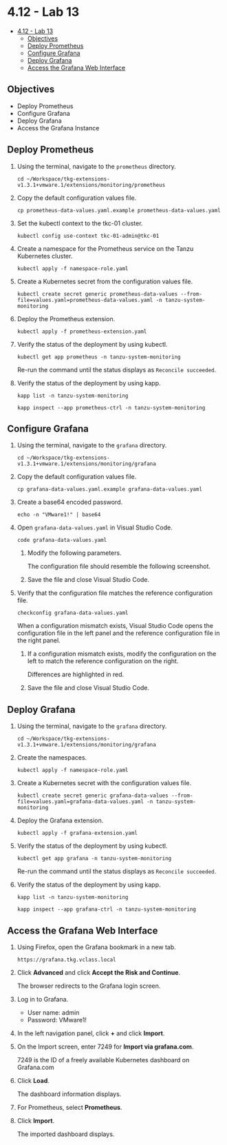 # 4.12 - Lab 13

- [4.12 - Lab 13](#412---lab-13)
  - [Objectives](#objectives)
  - [Deploy Prometheus](#deploy-prometheus)
  - [Configure Grafana](#configure-grafana)
  - [Deploy Grafana](#deploy-grafana)
  - [Access the Grafana Web Interface](#access-the-grafana-web-interface)

## Objectives

- Deploy Prometheus
- Configure Grafana
- Deploy Grafana
- Access the Grafana Instance

## Deploy Prometheus

1. Using the terminal, navigate to the `prometheus` directory.

    `cd ~/Workspace/tkg-extensions-v1.3.1+vmware.1/extensions/monitoring/prometheus`

2. Copy the default configuration values file.

    `cp prometheus-data-values.yaml.example prometheus-data-values.yaml`

3. Set the kubectl context to the tkc-01 cluster.

    `kubectl config use-context tkc-01-admin@tkc-01`

4. Create a namespace for the Prometheus service on the Tanzu Kubernetes cluster.

    `kubectl apply -f namespace-role.yaml`

5. Create a Kubernetes secret from the configuration values file.

    `kubectl create secret generic prometheus-data-values --from-file=values.yaml=prometheus-data-values.yaml -n tanzu-system-monitoring`

6. Deploy the Prometheus extension.

    `kubectl apply -f prometheus-extension.yaml`

7. Verify the status of the deployment by using kubectl.

    `kubectl get app prometheus -n tanzu-system-monitoring`

    Re-run the command until the status displays as `Reconcile succeeded`.

8. Verify the status of the deployment by using kapp.

    `kapp list -n tanzu-system-monitoring`

    `kapp inspect --app prometheus-ctrl -n tanzu-system-monitoring`

## Configure Grafana

1. Using the terminal, navigate to the `grafana` directory.

    `cd ~/Workspace/tkg-extensions-v1.3.1+vmware.1/extensions/monitoring/grafana`

2. Copy the default configuration values file.

    `cp grafana-data-values.yaml.example grafana-data-values.yaml`

3. Create a base64 encoded password.

    `echo -n "VMware1!" | base64`

4. Open `grafana-data-values.yaml` in Visual Studio Code.

    `code grafana-data-values.yaml`

    1. Modify the following parameters.

        The configuration file should resemble the following screenshot.

    2. Save the file and close Visual Studio Code.
5. Verify that the configuration file matches the reference configuration file.

    `checkconfig grafana-data-values.yaml`

    When a configuration mismatch exists, Visual Studio Code opens the configuration file in the left panel and the reference configuration file in the right panel.

    1. If a configuration mismatch exists, modify the configuration on the left to match the reference configuration on the right.

        Differences are highlighted in red.

    2. Save the file and close Visual Studio Code.

## Deploy Grafana

1. Using the terminal, navigate to the `grafana` directory.

    `cd ~/Workspace/tkg-extensions-v1.3.1+vmware.1/extensions/monitoring/grafana`

2. Create the namespaces.

    `kubectl apply -f namespace-role.yaml`

3. Create a Kubernetes secret with the configuration values file.

    `kubectl create secret generic grafana-data-values --from-file=values.yaml=grafana-data-values.yaml -n tanzu-system-monitoring`

4. Deploy the Grafana extension.

    `kubectl apply -f grafana-extension.yaml`

5. Verify the status of the deployment by using kubectl.

    `kubectl get app grafana -n tanzu-system-monitoring`

    Re-run the command until the status displays as `Reconcile succeeded`.

6. Verify the status of the deployment by using kapp.

    `kapp list -n tanzu-system-monitoring`

    `kapp inspect --app grafana-ctrl -n tanzu-system-monitoring`

## Access the Grafana Web Interface

1. Using Firefox, open the Grafana bookmark in a new tab.

    `https://grafana.tkg.vclass.local`

2. Click **Advanced** and click **Accept the Risk and Continue**.

    The browser redirects to the Grafana login screen.

3. Log in to Grafana.
    - User name: admin
    - Password: VMware1!
4. In the left navigation panel, click **+** and click **Import**.
5. On the Import screen, enter 7249 for **Import via grafana.com**.

    7249 is the ID of a freely available Kubernetes dashboard on Grafana.com

6. Click **Load**.

    The dashboard information displays.

7. For Prometheus, select **Prometheus**.
8. Click **Import**.

    The imported dashboard displays.
